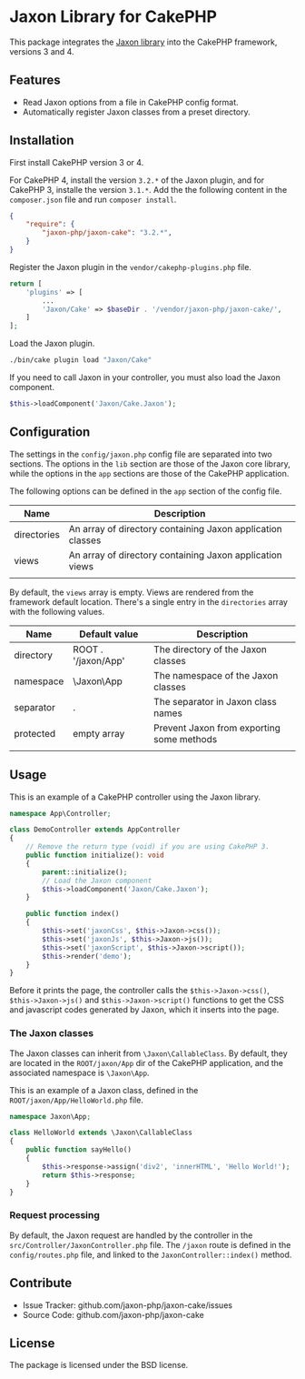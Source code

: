 Jaxon Library for CakePHP
=========================

This package integrates the [Jaxon library](https://github.com/jaxon-php/jaxon-core) into the CakePHP framework, versions 3 and 4.

Features
--------

- Read Jaxon options from a file in CakePHP config format.
- Automatically register Jaxon classes from a preset directory.

Installation
------------

First install CakePHP version 3 or 4.

For CakePHP 4, install the version `3.2.*` of the Jaxon plugin, and for CakePHP 3, installe the version `3.1.*`.
Add the the following content in the `composer.json` file and run `composer install`.
```json
{
    "require": {
        "jaxon-php/jaxon-cake": "3.2.*",
    }
}
```

Register the Jaxon plugin in the `vendor/cakephp-plugins.php` file.
```php
return [
    'plugins' => [
        ...
        'Jaxon/Cake' => $baseDir . '/vendor/jaxon-php/jaxon-cake/',
    ]
];
```

Load the Jaxon plugin.
```bash
./bin/cake plugin load "Jaxon/Cake"
```

If you need to call Jaxon in your controller, you must also load the Jaxon component.
```php
$this->loadComponent('Jaxon/Cake.Jaxon');
```

Configuration
------------

The settings in the `config/jaxon.php` config file are separated into two sections.
The options in the `lib` section are those of the Jaxon core library, while the options in the `app` sections are those of the CakePHP application.

The following options can be defined in the `app` section of the config file.

| Name | Description |
|------|---------------|
| directories | An array of directory containing Jaxon application classes |
| views   | An array of directory containing Jaxon application views |
| | | |

By default, the `views` array is empty. Views are rendered from the framework default location.
There's a single entry in the `directories` array with the following values.

| Name | Default value | Description |
|------|---------------|-------------|
| directory | ROOT . '/jaxon/App' | The directory of the Jaxon classes |
| namespace | \Jaxon\App  | The namespace of the Jaxon classes |
| separator | .           | The separator in Jaxon class names |
| protected | empty array | Prevent Jaxon from exporting some methods |
| | | |

Usage
-----

This is an example of a CakePHP controller using the Jaxon library.

```php
namespace App\Controller;

class DemoController extends AppController
{
    // Remove the return type (void) if you are using CakePHP 3.
    public function initialize(): void
    {
        parent::initialize();
        // Load the Jaxon component
        $this->loadComponent('Jaxon/Cake.Jaxon');
    }

    public function index()
    {
        $this->set('jaxonCss', $this->Jaxon->css());
        $this->set('jaxonJs', $this->Jaxon->js());
        $this->set('jaxonScript', $this->Jaxon->script());
        $this->render('demo');
    }
}
```

Before it prints the page, the controller calls the `$this->Jaxon->css()`, `$this->Jaxon->js()` and `$this->Jaxon->script()` functions to get the CSS and javascript codes generated by Jaxon, which it inserts into the page.

### The Jaxon classes

The Jaxon classes can inherit from `\Jaxon\CallableClass`.
By default, they are located in the `ROOT/jaxon/App` dir of the CakePHP application, and the associated namespace is `\Jaxon\App`.

This is an example of a Jaxon class, defined in the `ROOT/jaxon/App/HelloWorld.php` file.

```php
namespace Jaxon\App;

class HelloWorld extends \Jaxon\CallableClass
{
    public function sayHello()
    {
        $this->response->assign('div2', 'innerHTML', 'Hello World!');
        return $this->response;
    }
}
```

### Request processing

By default, the Jaxon request are handled by the controller in the `src/Controller/JaxonController.php` file.
The `/jaxon` route is defined in the `config/routes.php` file, and linked to the `JaxonController::index()` method.

Contribute
----------

- Issue Tracker: github.com/jaxon-php/jaxon-cake/issues
- Source Code: github.com/jaxon-php/jaxon-cake

License
-------

The package is licensed under the BSD license.
